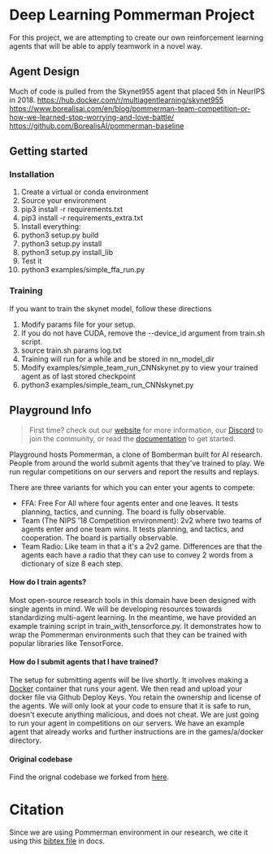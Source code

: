# Deep Learning Pommerman Project

For this project, we are attempting to create our own reinforcement learning agents that will be able to apply teamwork in a novel way.

## Agent Design

Much of code is pulled from the Skynet955 agent that placed 5th in NeurIPS in 2018.
https://hub.docker.com/r/multiagentlearning/skynet955
https://www.borealisai.com/en/blog/pommerman-team-competition-or-how-we-learned-stop-worrying-and-love-battle/
https://github.com/BorealisAI/pommerman-baseline

## Getting started

### Installation

1. Create a virtual or conda environment
2. Source your environment
3. pip3 install -r requirements.txt
4. pip3 install -r requirements_extra.txt
5. Install everything:
6. python3 setup.py build
7. python3 setup.py install
8. python3 setup.py install_lib
9. Test it
10. python3 examples/simple_ffa_run.py

### Training

If you want to train the skynet model, follow these directions

1. Modify params file for your setup.
2. If you do not have CUDA, remove the --device_id argument from train.sh script.
3. source train.sh params log.txt
4. Training will run for a while and be stored in nn_model_dir
5. Modify  examples/simple_team_run_CNNskynet.py to view your trained agent as of last stored checkpoint
6. python3 examples/simple_team_run_CNNskynet.py


## Playground Info

> First time? check out our [website](https://www.pommerman.com) for more information,
> our [Discord](https://discordapp.com/invite/wjVJEDc) to join the community,
> or read the [documentation](./docs) to get started.

Playground hosts Pommerman, a clone of Bomberman built for AI research. People from around the world submit agents that they've trained to play. We run regular competitions on our servers and report the results and replays.

There are three variants for which you can enter your agents to compete:

* FFA: Free For All where four agents enter and one leaves. It tests planning, tactics, and cunning. The board is fully observable.
* Team (The NIPS '18 Competition environment): 2v2 where two teams of agents enter and one team wins. It tests planning, and tactics, and cooperation. The board is partially observable.
* Team Radio: Like team in that a it's a 2v2 game. Differences are that the agents each have a radio that they can use to convey 2 words from a dictionary of size 8 each step.

#### How do I train agents?

Most open-source research tools in this domain have been designed with single agents in mind. We will be developing resources towards standardizing multi-agent learning. In the meantime, we have provided an example training script in train_with_tensorforce.py. It demonstrates how to wrap the Pommerman environments such that they can be trained with popular libraries like TensorForce.

#### How do I submit agents that I have trained?

The setup for submitting agents will be live shortly. It involves making a [Docker](https://docs.docker.com/get-started/) container that runs your agent. We then read and upload your docker file via Github Deploy Keys. You retain the ownership and license of the agents. We will only look at your code to ensure that it is safe to run, doesn't execute anything malicious, and does not cheat. We are just going to run your agent in competitions on our servers. We have an example agent that already works and further instructions are in the games/a/docker directory.


#### Original codebase

Find the orignal codebase we forked from [here](https://github.com/MultiAgentLearning/playground/).

# Citation
Since we are using Pommerman environment in our research, we cite it using this [bibtex file](../master/docs/pommerman.bib) in docs.
